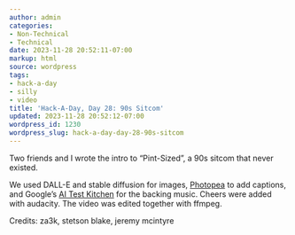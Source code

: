 ```yaml
---
author: admin
categories:
- Non-Technical
- Technical
date: 2023-11-28 20:52:11-07:00
markup: html
source: wordpress
tags:
- hack-a-day
- silly
- video
title: 'Hack-A-Day, Day 28: 90s Sitcom'
updated: 2023-11-28 20:52:12-07:00
wordpress_id: 1230
wordpress_slug: hack-a-day-day-28-90s-sitcom
---
```

Two friends and I wrote the intro to “Pint-Sized”, a 90s sitcom that never existed.

We used DALL-E and stable diffusion for images, [Photopea][1] to add captions, and Google’s [AI Test Kitchen][2] for the backing music. Cheers were added with audacity. The video was edited together with ffmpeg.

Credits: za3k, stetson blake, jeremy mcintyre

[1]: https://www.photopea.com/
[2]: https://aitestkitchen.withgoogle.com/experiments/music-lm
